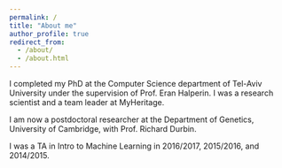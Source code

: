 ```yaml
---
permalink: /
title: "About me"
author_profile: true
redirect_from: 
  - /about/
  - /about.html
---
```


I completed my PhD at the Computer Science department of Tel-Aviv University under the supervision of Prof. Eran Halperin. I was a research scientist and a team leader at MyHeritage. 

I am now a postdoctoral researcher at the Department of Genetics, University of Cambridge, with Prof. Richard Durbin.

I was a TA in Intro to Machine Learning in 2016/2017, 2015/2016, and 2014/2015.


